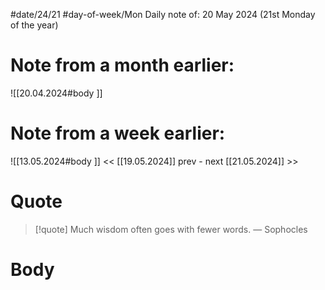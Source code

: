 
#date/24/21
#day-of-week/Mon
Daily note of: 20 May 2024 (21st Monday of the year)

# Note from a month earlier:
![[20.04.2024#body ]]

# Note from a week earlier:
![[13.05.2024#body ]]
 << [[19.05.2024]] prev - next [[21.05.2024]] >>
# Quote

> [!quote] Much wisdom often goes with fewer words.
> — Sophocles
# Body

